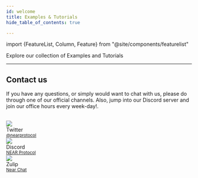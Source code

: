 ```yaml
---
id: welcome
title: Examples & Tutorials
hide_table_of_contents: true

---
```


import {FeatureList, Column, Feature} from "@site/components/featurelist"

Explore our collection of Examples and Tutorials

<FeatureList>
  <Column title="Examples">
    <Feature url="/tutorials/examples/hello-near" title="Hello NEAR" subtitle="A friendly app that stores a greeting" image="hello-near.png" />
    <Feature url="/tutorials/examples/count-near" title="Count on NEAR" subtitle="A counter in the blockchain" image="count-near.png" />
    <Feature url="/tutorials/examples/guest-book" title="Guest Book" subtitle="Create a simple guest book" image="guest-book.png" />
    <Feature url="/tutorials/examples/donation" title="Donation" subtitle="How to receive and send tokens" image="donation.png" />
    <Feature url="/tutorials/examples/xcc" title="Cross-Contract Call" subtitle="Learn how to call other contracts" image="cross-call.png" />
  </Column>
  <Column title="How to: DeFi & Governance">
    <Feature url="/develop/relevant-contracts/ft" title="Fungible Tokens" subtitle="Learn how to use and make FT" image="ft.png" />
    <Feature url="/develop/relevant-contracts/nft" title="Non-Fungible Tokens" subtitle="Enter the NFT space" image="nft.png" />
    <Feature url="/develop/relevant-contracts/dao" title="Autonomous Organizations" subtitle="Understand autonomous organizations" image="dao.png" />
  </Column>
  <Column title="From Zero to Hero">
    <Feature url="/tutorials/nfts/js/introduction" title="Master NFT in NEAR (JS)" subtitle="Learn everything about NFT in JS" image="nft-marketplace-js.png" />
    <Feature url="/tutorials/nfts/introduction" title="Master NFT in NEAR (RS)" subtitle="Learn everything about NFT in Rust" image="nft-marketplace-rs.png" />
    <Feature url="/tutorials/crosswords/basics/overview" title="Crossword Game" subtitle="Build a Crossword Game from zero" image="crossword.png" />
  </Column>
</FeatureList>

---

## Contact us

If you have any questions, or simply would want to chat with us, please do through one of our official channels. Also, jump into our Discord server and join our office hours every week-day!.

<br/>

<div class="container">
  <div class="row">
    <div class="col col--2">
      <div class="avatar">
        <img
          class="avatar__photo"
          src={require("@site/static/docs/assets/home/twitter.png").default} />
        <div class="avatar__intro">
          <div class="avatar__name">Twitter</div>
          <small class="avatar__subtitle"><a href="https://twitter.com/@nearprotocol">@nearprotocol</a></small>
        </div>
      </div>
    </div>
    <div class="col col--2">
      <div class="avatar">
        <img
          class="avatar__photo"
          src={require("@site/static/docs/assets/home/discord.png").default} />
        <div class="avatar__intro">
          <div class="avatar__name">Discord</div>
          <small class="avatar__subtitle"><a href="https://discord.gg/kwYjDn4yka">NEAR Protocol</a></small>
        </div>
      </div>
    </div>
    <div class="col col--2">
      <div class="avatar">
        <img
          class="avatar__photo"
          src={require("@site/static/docs/assets/home/zulip.png").default} />
        <div class="avatar__intro">
          <div class="avatar__name">Zulip</div>
          <small class="avatar__subtitle"><a href="https://near.zulipchat.com/">Near Chat</a></small>
        </div>
      </div>
    </div>
  </div>
</div>